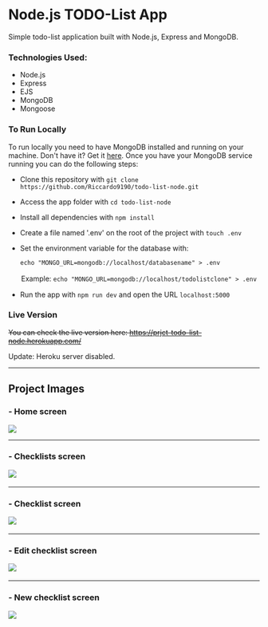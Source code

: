 # Node.js TODO-List App

Simple todo-list application built with Node.js, Express and MongoDB.

### Technologies Used:

- Node.js
- Express
- EJS
- MongoDB
- Mongoose

### To Run Locally

To run locally you need to have MongoDB installed and running on your machine. Don't have it? Get it [here](https://docs.mongodb.com/manual/installation/).
Once you have your MongoDB service running you can do the following steps:

- Clone this repository with ```git clone https://github.com/Riccardo9190/todo-list-node.git```

- Access the app folder with ```cd todo-list-node```

- Install all dependencies with ```npm install```

- Create a file named '.env' on the root of the project with ```touch .env```

- Set the environment variable for the database with: 

  ```echo "MONGO_URL=mongodb://localhost/databasename" > .env```

ㅤㅤExample: ```echo "MONGO_URL=mongodb://localhost/todolistclone" > .env```

- Run the app with ```npm run dev``` and open the URL ```localhost:5000```

### Live Version

~~You can check the live version here: https://prjct-todo-list-node.herokuapp.com/~~

Update: Heroku server disabled.

<hr/>

## Project Images

### - Home screen
<img src="https://github.com/Riccardo9190/todo-list-node/blob/master/project_images/desktop/home_desktop.png" /> 

<hr/>

### - Checklists screen
<img src="https://github.com/Riccardo9190/todo-list-node/blob/master/project_images/desktop/checklists_desktop.png" />ㅤ

<hr/>

### - Checklist screen
<img src="https://github.com/Riccardo9190/todo-list-node/blob/master/project_images/desktop/checklist_desktop.png" />ㅤ

<hr/>

### - Edit checklist screen
<img src="https://github.com/Riccardo9190/todo-list-node/blob/master/project_images/desktop/edit_desktop.png" />ㅤ

<hr/>

### - New checklist screen
<img src="https://github.com/Riccardo9190/todo-list-node/blob/master/project_images/desktop/new_checklist_desktop.png" />ㅤ
